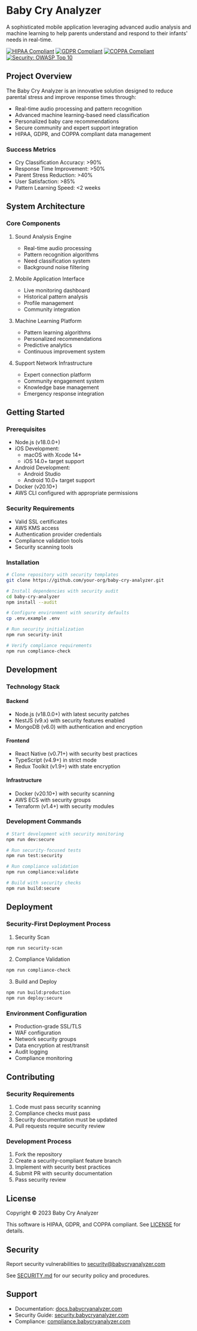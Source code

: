 # Baby Cry Analyzer

A sophisticated mobile application leveraging advanced audio analysis and machine learning to help parents understand and respond to their infants' needs in real-time.

[![HIPAA Compliant](https://img.shields.io/badge/HIPAA-Compliant-green.svg)](./docs/compliance.md)
[![GDPR Compliant](https://img.shields.io/badge/GDPR-Compliant-blue.svg)](./docs/compliance.md)
[![COPPA Compliant](https://img.shields.io/badge/COPPA-Compliant-orange.svg)](./docs/compliance.md)
[![Security: OWASP Top 10](https://img.shields.io/badge/Security-OWASP%20Top%2010-brightgreen.svg)](./docs/security.md)

## Project Overview

The Baby Cry Analyzer is an innovative solution designed to reduce parental stress and improve response times through:

- Real-time audio processing and pattern recognition
- Advanced machine learning-based need classification
- Personalized baby care recommendations
- Secure community and expert support integration
- HIPAA, GDPR, and COPPA compliant data management

### Success Metrics
- Cry Classification Accuracy: >90%
- Response Time Improvement: >50%
- Parent Stress Reduction: >40%
- User Satisfaction: >85%
- Pattern Learning Speed: <2 weeks

## System Architecture

### Core Components

1. Sound Analysis Engine
   - Real-time audio processing
   - Pattern recognition algorithms
   - Need classification system
   - Background noise filtering

2. Mobile Application Interface
   - Live monitoring dashboard
   - Historical pattern analysis
   - Profile management
   - Community integration

3. Machine Learning Platform
   - Pattern learning algorithms
   - Personalized recommendations
   - Predictive analytics
   - Continuous improvement system

4. Support Network Infrastructure
   - Expert connection platform
   - Community engagement system
   - Knowledge base management
   - Emergency response integration

## Getting Started

### Prerequisites

- Node.js (v18.0.0+)
- iOS Development:
  - macOS with Xcode 14+
  - iOS 14.0+ target support
- Android Development:
  - Android Studio
  - Android 10.0+ target support
- Docker (v20.10+)
- AWS CLI configured with appropriate permissions

### Security Requirements

- Valid SSL certificates
- AWS KMS access
- Authentication provider credentials
- Compliance validation tools
- Security scanning tools

### Installation

```bash
# Clone repository with security templates
git clone https://github.com/your-org/baby-cry-analyzer.git

# Install dependencies with security audit
cd baby-cry-analyzer
npm install --audit

# Configure environment with security defaults
cp .env.example .env

# Run security initialization
npm run security-init

# Verify compliance requirements
npm run compliance-check
```

## Development

### Technology Stack

#### Backend
- Node.js (v18.0.0+) with latest security patches
- NestJS (v9.x) with security features enabled
- MongoDB (v6.0) with authentication and encryption

#### Frontend
- React Native (v0.71+) with security best practices
- TypeScript (v4.9+) in strict mode
- Redux Toolkit (v1.9+) with state encryption

#### Infrastructure
- Docker (v20.10+) with security scanning
- AWS ECS with security groups
- Terraform (v1.4+) with security modules

### Development Commands

```bash
# Start development with security monitoring
npm run dev:secure

# Run security-focused tests
npm run test:security

# Run compliance validation
npm run compliance:validate

# Build with security checks
npm run build:secure
```

## Deployment

### Security-First Deployment Process

1. Security Scan
```bash
npm run security-scan
```

2. Compliance Validation
```bash
npm run compliance-check
```

3. Build and Deploy
```bash
npm run build:production
npm run deploy:secure
```

### Environment Configuration

- Production-grade SSL/TLS
- WAF configuration
- Network security groups
- Data encryption at rest/transit
- Audit logging
- Compliance monitoring

## Contributing

### Security Requirements

1. Code must pass security scanning
2. Compliance checks must pass
3. Security documentation must be updated
4. Pull requests require security review

### Development Process

1. Fork the repository
2. Create a security-compliant feature branch
3. Implement with security best practices
4. Submit PR with security documentation
5. Pass security review

## License

Copyright © 2023 Baby Cry Analyzer

This software is HIPAA, GDPR, and COPPA compliant. See [LICENSE](./LICENSE) for details.

## Security

Report security vulnerabilities to security@babycryanalyzer.com

See [SECURITY.md](./SECURITY.md) for our security policy and procedures.

## Support

- Documentation: [docs.babycryanalyzer.com](https://docs.babycryanalyzer.com)
- Security Guide: [security.babycryanalyzer.com](https://security.babycryanalyzer.com)
- Compliance: [compliance.babycryanalyzer.com](https://compliance.babycryanalyzer.com)